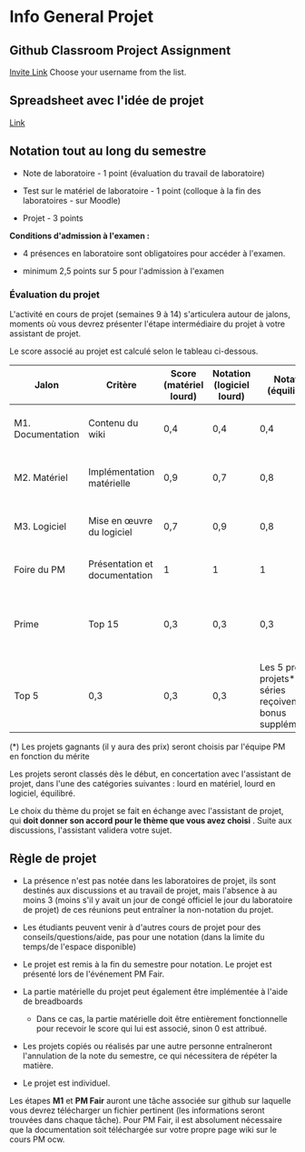 # Info General Projet

## Github Classroom Project Assignment

[Invite Link](https://classroom.github.com/a/wDe7J7lK)
Choose your username from the list.

## Spreadsheet avec l'idée de projet
[Link](https://docs.google.com/spreadsheets/d/1JU4cNTG8_rNVFsv24GdaxWRpsdvtV5wiMpHFUeI6jws/edit?usp=sharing)

## Notation tout au long du semestre

*   Note de laboratoire - 1 point (évaluation du travail de laboratoire)
    
*   Test sur le matériel de laboratoire - 1 point (colloque à la fin des laboratoires - sur Moodle)
    
*   Projet - 3 points

**Conditions d'admission à l'examen :**

*   4 présences en laboratoire sont obligatoires pour accéder à l'examen.
    
*   minimum 2,5 points sur 5 pour l'admission à l'examen
    
    

### Évaluation du projet

L'activité en cours de projet (semaines 9 à 14) s'articulera autour de jalons, moments où vous devrez présenter l'étape intermédiaire du projet à votre assistant de projet.

Le score associé au projet est calculé selon le tableau ci-dessous.

| Jalon | Critère | Score (matériel lourd) | Notation (logiciel lourd) | Notation (équilibrée) | Condition de notation | Date limite |
| --- | --- | --- | --- | --- | --- | --- |
| M1. Documentation | Contenu du wiki | 0,4 | 0,4 | 0,4 | selon la liste des exigences minimales | semaine 10 |
| M2. Matériel | Implémentation matérielle | 0,9 | 0,7 | 0,8 | selon la liste des exigences minimales | semaine 12 |
| M3. Logiciel | Mise en œuvre du logiciel | 0,7 | 0,9 | 0,8 | selon la liste des exigences minimales | semaine 13 |
| Foire du PM | Présentation et documentation | 1   | 1   | 1   | participation à la foire PM | semaine 14 (29 mai) |
| Prime | Top 15 | 0,3 | 0,3 | 0,3 | Les 15 premiers projets\* des 3 séries reçoivent un bonus |     |
| Top 5 | 0,3 | 0,3 | 0,3 | Les 5 premiers projets\* des 3 séries reçoivent un bonus supplémentaire |     |


(\*) Les projets gagnants (il y aura des prix) seront choisis par l'équipe PM en fonction du mérite 

Les projets seront classés dès le début, en concertation avec l'assistant de projet, dans l'une des catégories suivantes : lourd en matériel, lourd en logiciel, équilibré.



Le choix du thème du projet se fait en échange avec l'assistant de projet, qui **doit donner son accord pour le thème que vous avez choisi** . Suite aux discussions, l'assistant validera votre sujet.



## Règle de projet

*   La présence n'est pas notée dans les laboratoires de projet, ils sont destinés aux discussions et au travail de projet, mais l'absence à au moins 3 (moins s'il y avait un jour de congé officiel le jour du laboratoire de projet) de ces réunions peut entraîner la non-notation du projet.
    
*   Les étudiants peuvent venir à d'autres cours de projet pour des conseils/questions/aide, pas pour une notation (dans la limite du temps/de l'espace disponible)
    
*   Le projet est remis à la fin du semestre pour notation. Le projet est présenté lors de l'événement PM Fair.
    
*   La partie matérielle du projet peut également être implémentée à l'aide de breadboards
    
    *   Dans ce cas, la partie matérielle doit être entièrement fonctionnelle pour recevoir le score qui lui est associé, sinon 0 est attribué.
        
*   Les projets copiés ou réalisés par une autre personne entraîneront l'annulation de la note du semestre, ce qui nécessitera de répéter la matière.
    
*   Le projet est individuel.
    

Les étapes **M1** et **PM Fair** auront une tâche associée sur github sur laquelle vous devrez télécharger un fichier pertinent (les informations seront trouvées dans chaque tâche). Pour PM Fair, il est absolument nécessaire que la documentation soit téléchargée sur votre propre page wiki sur le cours PM ocw.

